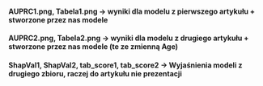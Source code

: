 
#### AUPRC1.png, Tabela1.png -> wyniki dla modelu z pierwszego artykułu + stworzone przez nas modele
#### AUPRC2.png, Tabela2.png -> wyniki dla modelu z drugiego artykułu + stworzone przez nas modele (te ze zmienną Age)
#### ShapVal1, ShapVal2, tab_score1, tab_score2 -> Wyjaśnienia modeli z drugiego zbioru, raczej do artykułu nie prezentacji

